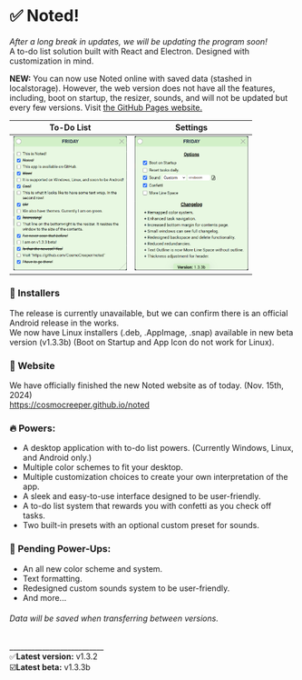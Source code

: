 # ✅ Noted!
*After a long break in updates, we will be updating the program soon!*\
A to-do list solution built with React and Electron. Designed with customization in mind.

**NEW:** You can now use Noted online with saved data (stashed in localstorage). However, the web version does not have all the features, including, boot on startup, the resizer, sounds, and will not be updated but every few versions. Visit [the GitHub Pages website.](https://cosmocreeper.github.io/noted-online)

 To-Do List                |          Settings
:-------------------------:|:-------------------------:
<img style="display: inline;" width="200" height="236.39" src="https://raw.githubusercontent.com/CosmoCreeper/noted/refs/heads/master/assets/NotedContents.png"/>  |  <img style="display: inline;" width="200" height="236.39" src="https://raw.githubusercontent.com/CosmoCreeper/noted/refs/heads/master/assets/NotedSettings.png"/>

### 📂 Installers
The release is currently unavailable, but we can confirm there is an official Android release in the works.\
We now have Linux installers (.deb, .AppImage, .snap) available in new beta version (v1.3.3b) (Boot on Startup and App Icon do not work for Linux).

### 📄 Website
We have officially finished the new Noted website as of today. (Nov. 15th, 2024)\
https://cosmocreeper.github.io/noted

### 🔥 Powers:
- A desktop application with to-do list powers. (Currently Windows, Linux, and Android only.)
- Multiple color schemes to fit your desktop.
- Multiple customization choices to create your own interpretation of the app.
- A sleek and easy-to-use interface designed to be user-friendly.
- A to-do list system that rewards you with confetti as you check off tasks.
- Two built-in presets with an optional custom preset for sounds.

### 🔄 Pending Power-Ups:
- An all new color scheme and system.
- Text formatting.
- Redesigned custom sounds system to be user-friendly.
- And more...

###### Data will be saved when transferring between versions.
__________________________\
✅**Latest version:** v1.3.2\
☑️**Latest beta:** v1.3.3b
